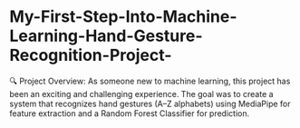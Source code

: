 # My-First-Step-Into-Machine-Learning-Hand-Gesture-Recognition-Project-
🔍 Project Overview: As someone new to machine learning, this project has been an exciting and challenging experience. The goal was to create a system that recognizes hand gestures (A–Z alphabets) using MediaPipe for feature extraction and a Random Forest Classifier for prediction.
